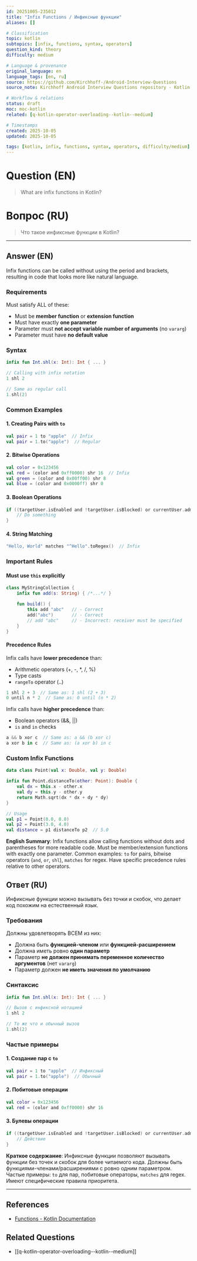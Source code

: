 ```yaml
---
id: 20251005-235012
title: "Infix Functions / Инфиксные функции"
aliases: []

# Classification
topic: kotlin
subtopics: [infix, functions, syntax, operators]
question_kind: theory
difficulty: medium

# Language & provenance
original_language: en
language_tags: [en, ru]
source: https://github.com/Kirchhoff-/Android-Interview-Questions
source_note: Kirchhoff Android Interview Questions repository - Kotlin Batch 2

# Workflow & relations
status: draft
moc: moc-kotlin
related: [q-kotlin-operator-overloading--kotlin--medium]

# Timestamps
created: 2025-10-05
updated: 2025-10-05

tags: [kotlin, infix, functions, syntax, operators, difficulty/medium]
---
```

# Question (EN)
> What are infix functions in Kotlin?
# Вопрос (RU)
> Что такое инфиксные функции в Kotlin?

---

## Answer (EN)

Infix functions can be called without using the period and brackets, resulting in code that looks more like natural language.

### Requirements

Must satisfy ALL of these:
- Must be **member function** or **extension function**
- Must have exactly **one parameter**
- Parameter must **not accept variable number of arguments** (no `vararg`)
- Parameter must have **no default value**

### Syntax

```kotlin
infix fun Int.shl(x: Int): Int { ... }

// Calling with infix notation
1 shl 2

// Same as regular call
1.shl(2)
```

### Common Examples

#### 1. Creating Pairs with `to`

```kotlin
val pair = 1 to "apple"  // Infix
val pair = 1.to("apple")  // Regular
```

#### 2. Bitwise Operations

```kotlin
val color = 0x123456
val red = (color and 0xff0000) shr 16  // Infix
val green = (color and 0x00ff00) shr 8
val blue = (color and 0x0000ff) shr 0
```

#### 3. Boolean Operations

```kotlin
if ((targetUser.isEnabled and !targetUser.isBlocked) or currentUser.admin) {
    // Do something
}
```

#### 4. String Matching

```kotlin
"Hello, World" matches "^Hello".toRegex()  // Infix
```

### Important Rules

#### Must use `this` explicitly

```kotlin
class MyStringCollection {
    infix fun add(s: String) { /*...*/ }

    fun build() {
        this add "abc"   // - Correct
        add("abc")       // - Correct
        // add "abc"     // - Incorrect: receiver must be specified
    }
}
```

#### Precedence Rules

Infix calls have **lower precedence** than:
- Arithmetic operators (+, -, *, /, %)
- Type casts
- `rangeTo` operator (..)

```kotlin
1 shl 2 + 3  // Same as: 1 shl (2 + 3)
0 until n * 2  // Same as: 0 until (n * 2)
```

Infix calls have **higher precedence** than:
- Boolean operators (&&, ||)
- `is` and `in` checks

```kotlin
a && b xor c  // Same as: a && (b xor c)
a xor b in c  // Same as: (a xor b) in c
```

### Custom Infix Functions

```kotlin
data class Point(val x: Double, val y: Double)

infix fun Point.distanceTo(other: Point): Double {
    val dx = this.x - other.x
    val dy = this.y - other.y
    return Math.sqrt(dx * dx + dy * dy)
}

// Usage
val p1 = Point(0.0, 0.0)
val p2 = Point(3.0, 4.0)
val distance = p1 distanceTo p2  // 5.0
```

**English Summary**: Infix functions allow calling functions without dots and parentheses for more readable code. Must be member/extension functions with exactly one parameter. Common examples: `to` for pairs, bitwise operators (`and`, `or`, `shl`), `matches` for regex. Have specific precedence rules relative to other operators.

## Ответ (RU)

Инфиксные функции можно вызывать без точки и скобок, что делает код похожим на естественный язык.

### Требования

Должны удовлетворять ВСЕМ из них:
- Должна быть **функцией-членом** или **функцией-расширением**
- Должна иметь ровно **один параметр**
- Параметр **не должен принимать переменное количество аргументов** (нет `vararg`)
- Параметр должен **не иметь значения по умолчанию**

### Синтаксис

```kotlin
infix fun Int.shl(x: Int): Int { ... }

// Вызов с инфиксной нотацией
1 shl 2

// То же что и обычный вызов
1.shl(2)
```

### Частые примеры

#### 1. Создание пар с `to`

```kotlin
val pair = 1 to "apple"  // Инфиксный
val pair = 1.to("apple")  // Обычный
```

#### 2. Побитовые операции

```kotlin
val color = 0x123456
val red = (color and 0xff0000) shr 16
```

#### 3. Булевы операции

```kotlin
if ((targetUser.isEnabled and !targetUser.isBlocked) or currentUser.admin) {
    // Действие
}
```

**Краткое содержание**: Инфиксные функции позволяют вызывать функции без точек и скобок для более читаемого кода. Должны быть функциями-членами/расширениями с ровно одним параметром. Частые примеры: `to` для пар, побитовые операторы, `matches` для regex. Имеют специфические правила приоритета.

---

## References
- [Functions - Kotlin Documentation](https://kotlinlang.org/docs/reference/functions.html)

## Related Questions
- [[q-kotlin-operator-overloading--kotlin--medium]]
